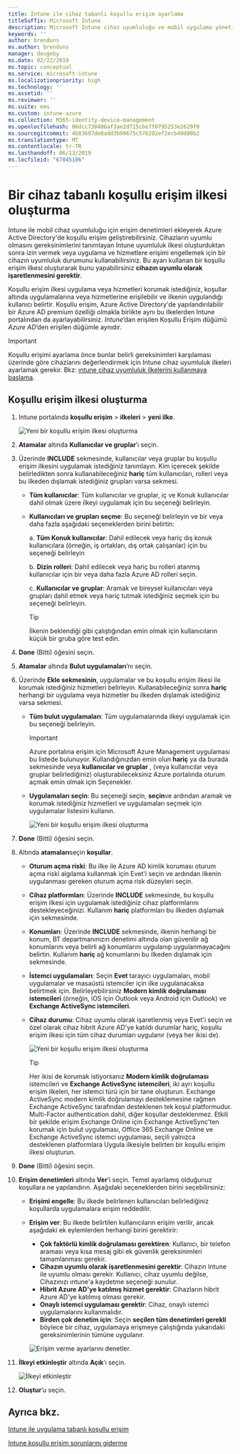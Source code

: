 ```yaml
---
title: Intune ile cihaz tabanlı koşullu erişim ayarlama
titleSuffix: Microsoft Intune
description: Microsoft Intune cihaz uyumluluğu ve mobil uygulama yönetimi göre cihaz tabanlı koşullu erişim ilkesi oluşturmayı öğrenin.
keywords: ''
author: brenduns
ms.author: brenduns
manager: dougeby
ms.date: 02/22/2019
ms.topic: conceptual
ms.service: microsoft-intune
ms.localizationpriority: high
ms.technology: ''
ms.assetid: ''
ms.reviewer: ''
ms.suite: ems
ms.custom: intune-azure
ms.collection: M365-identity-device-management
ms.openlocfilehash: 06dcc730406af3ae2d715cbe7f0795253e2629f0
ms.sourcegitcommit: 4b83697de8add3b90675c576202ef2ecb49d80b2
ms.translationtype: MT
ms.contentlocale: tr-TR
ms.lasthandoff: 06/13/2019
ms.locfileid: "67045106"
---
```

# <a name="create-a-device-based-conditional-access-policy"></a>Bir cihaz tabanlı koşullu erişim ilkesi oluşturma

Intune ile mobil cihaz uyumluluğu için erişim denetimleri ekleyerek Azure Active Directory'de koşullu erişim geliştirebilirsiniz. Cihazların uyumlu olmasını gereksinimlerini tanımlayan Intune uyumluluk ilkesi oluşturduktan sonra izin vermek veya uygulama ve hizmetlere erişimi engellemek için bir cihazın uyumluluk durumunu kullanabilirsiniz. Bu ayarı kullanan bir koşullu erişim ilkesi oluşturarak bunu yapabilirsiniz **cihazın uyumlu olarak işaretlenmesini gerektir**.  

Koşullu erişim ilkesi uygulama veya hizmetleri korumak istediğiniz, koşullar altında uygulamalarına veya hizmetlerine erişilebilir ve ilkenin uygulandığı kullanıcı belirtir. Koşullu erişim, Azure Active Directory'de yapılandırılabilir bir Azure AD premium özelliği olmakla birlikte aynı bu ilkelerden Intune portalından da ayarlayabilirsiniz. *Intune*’dan erişilen Koşullu Erişim düğümü *Azure AD*’den erişilen düğümle aynıdır.  

> [!IMPORTANT]
> Koşullu erişimi ayarlama önce bunlar belirli gereksinimleri karşılaması üzerinde göre cihazlarını değerlendirmek için Intune cihaz uyumluluk ilkeleri ayarlamak gerekir. Bkz: [ıntune cihaz uyumluluk ilkelerini kullanmaya başlama](device-compliance-get-started.md).

## <a name="create-conditional-access-policy"></a>Koşullu erişim ilkesi oluşturma

1.  Intune portalında **koşullu erişim** > **ilkeleri** > **yeni ilke**.
   
    ![Yeni bir koşullu erişim ilkesi oluşturma](media/create-conditional-access-intune/create-ca.png)
 
2.  **Atamalar** altında **Kullanıcılar ve gruplar**’ı seçin. 
3.  Üzerinde **INCLUDE** sekmesinde, kullanıcılar veya gruplar bu koşullu erişim ilkesini uygulamak istediğiniz tanımlayın. Kim içerecek şekilde belirledikten sonra kullanabileceğiniz **hariç** tüm kullanıcıları, rolleri veya bu ilkeden dışlamak istediğiniz grupları varsa sekmesi.  
    - **Tüm kullanıcılar**: Tüm kullanıcılar ve gruplar, iç ve Konuk kullanıcılar dahil olmak üzere ilkeyi uygulamak için bu seçeneği belirleyin.
  
    - **Kullanıcıları ve grupları seçme**: Bu seçeneği belirleyin ve bir veya daha fazla aşağıdaki seçeneklerden birini belirtin:
  
      a. **Tüm Konuk kullanıcılar**: Dahil edilecek veya hariç dış konuk kullanıcılara (örneğin, iş ortakları, dış ortak çalışanlar) için bu seçeneği belirleyin
       
      b. **Dizin rolleri**: Dahil edilecek veya hariç bu rolleri atanmış kullanıcılar için bir veya daha fazla Azure AD rolleri seçin.
      
      c. **Kullanıcılar ve gruplar**: Aramak ve bireysel kullanıcıları veya grupları dahil etmek veya hariç tutmak istediğiniz seçmek için bu seçeneği belirleyin.
     
       > [!TIP]  
       > İlkenin beklendiği gibi çalıştığından emin olmak için kullanıcıların küçük bir gruba göre test edin.
4.  **Done** (Bitti) öğesini seçin.
5.  **Atamalar** altında **Bulut uygulamaları**’nı seçin. 
6.  Üzerinde **Ekle sekmesinin**, uygulamalar ve bu koşullu erişim ilkesi ile korumak istediğiniz hizmetleri belirleyin. Kullanabileceğiniz sonra **hariç** herhangi bir uygulama veya hizmetler bu ilkeden dışlamak istediğiniz varsa sekmesi.
    - **Tüm bulut uygulamaları**: Tüm uygulamalarında ilkeyi uygulamak için bu seçeneği belirleyin.
      > [!IMPORTANT]  
      > Azure portalına erişim için Microsoft Azure Management uygulaması bu listede bulunuyor. Kullandığınızdan emin olun **hariç** ya da burada sekmesinde veya **kullanıcılar ve gruplar** , (veya kullanıcılar veya gruplar belirlediğiniz) oluşturabileceksiniz Azure portalında oturum açmak emin olmak için Seçenekler. 

    - **Uygulamaları seçin**: Bu seçeneği seçin, **seçin**ve ardından aramak ve korumak istediğiniz hizmetleri ve uygulamaları seçmek için uygulamalar listesini kullanın.
    
      ![Yeni bir koşullu erişim ilkesi oluşturma](media/create-conditional-access-intune/create-ca-select-apps.png)

7.  **Done** (Bitti) öğesini seçin.
8.  Altında **atamaları**seçin **koşullar**.
    - **Oturum açma riski**: Bu ilke ile Azure AD kimlik koruması oturum açma riski algılama kullanmak için Evet'i seçin ve ardından ilkenin uygulanması gereken oturum açma risk düzeyleri seçin.
    - **Cihaz platformları**: Üzerinde **INCLUDE** sekmesinde, bu koşullu erişim ilkesi için uygulamak istediğiniz cihaz platformlarını destekleyeceğinizi. Kullanım **hariç** platformları bu ilkeden dışlamak için sekmesinde.
    - **Konumları**: Üzerinde **INCLUDE** sekmesinde, ilkenin herhangi bir konum, BT departmanınızın denetimi altında olan güvenilir ağ konumlarını veya belirli ağ konumlarını uygulanıp uygulanmayacağını belirtin. Kullanım **hariç** ağ konumlarını bu ilkeden dışlamak için sekmesinde. 
    - **İstemci uygulamaları**: Seçin **Evet** tarayıcı uygulamaları, mobil uygulamalar ve masaüstü istemciler için ilke uygulanacaksa belirtmek için. Belirleyebilirsiniz **Modern kimlik doğrulaması istemcileri** (örneğin, iOS için Outlook veya Android için Outlook) ve **Exchange ActiveSync istemcileri**.
    - **Cihaz durumu**: Cihaz uyumlu olarak işaretlenmiş veya Evet'i seçin ve özel olarak cihaz hibrit Azure AD'ye katıldı durumlar hariç, koşullu erişim ilkesi için tüm cihaz durumları uygulanır (veya her ikisi de).
    
      ![Yeni bir koşullu erişim ilkesi oluşturma](media/create-conditional-access-intune/create-ca-device-platforms.png)

      > [!TIP]  
      > Her ikisi de korumak istiyorsanız **Modern kimlik doğrulaması** istemcileri ve **Exchange ActiveSync istemcileri**, iki ayrı koşullu erişim ilkeleri, her istemci türü için bir tane oluşturun. Exchange ActiveSync modern kimlik doğrulamayı desteklemesine rağmen Exchange ActiveSync tarafından desteklenen tek koşul platformudur. Multi-Factor authentication dahil, diğer koşullar desteklenmez. Etkili bir şekilde erişim Exchange Online için Exchange ActiveSync'ten korumak için bulut uygulaması, Office 365 Exchange Online ve Exchange ActiveSync istemci uygulaması, seçili yalnızca desteklenen platformlara Uygula ilkesiyle belirten bir koşullu erişim ilkesi oluşturun.

9.  **Done** (Bitti) öğesini seçin.
10. **Erişim denetimleri** altında **Ver**’i seçin. Temel ayarlamış olduğunuz koşullara ne yapılandırın.  Aşağıdaki seçeneklerden birini seçebilirsiniz:
    - **Erişimi engelle**: Bu ilkede belirlenen kullanıcıları belirlediğiniz koşullarda uygulamalara erişim reddedilir.
    - **Erişim ver**: Bu ilkede belirtilen kullanıcıların erişim verilir, ancak aşağıdaki ek eylemlerden herhangi birini gerektirir:
      - **Çok faktörlü kimlik doğrulaması gerektiren**: Kullanıcı, bir telefon araması veya kısa mesaj gibi ek güvenlik gereksinimleri tamamlanması gerekir.
      - **Cihazın uyumlu olarak işaretlenmesini gerektir**: Cihazın Intune ile uyumlu olması gerekir. Kullanıcı, cihaz uyumlu değilse, Cihazınızı ıntune'a kaydetme seçeneği sunulur. 
      - **Hibrit Azure AD'ye katılmış hizmet gerektir**: Cihazların hibrit Azure AD'ye katılmış olması gerekir.
      - **Onaylı istemci uygulaması gerektir**: Cihaz, onaylı istemci uygulamalarını kullanmalıdır. 
      - **Birden çok denetim için**: Seçin **seçilen tüm denetimleri gerekli** böylece bir cihaz, uygulamaya erişmeye çalıştığında yukarıdaki gereksinimlerinin tümüne uygulanır.
    
      ![Erişim verme ayarlarını denetler.](media/create-conditional-access-intune/create-ca-grant-access-settings.png)
 
11. **İlkeyi etkinleştir** altında **Açık**’ı seçin.
     
     ![İlkeyi etkinleştir](media/create-conditional-access-intune/enable-policy.png)

12. **Oluştur**’u seçin.

## <a name="see-also"></a>Ayrıca bkz.
[Intune ile uygulama tabanlı koşullu erişim](app-based-conditional-access-intune.md)

[Intune koşullu erişim sorunlarını giderme](https://support.microsoft.com/help/4456106)
